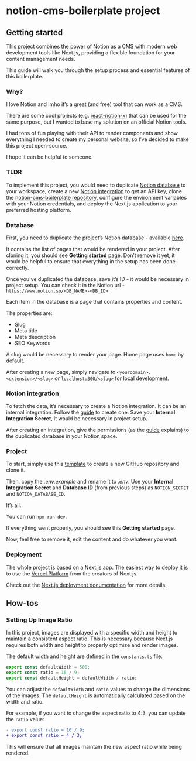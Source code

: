 # notion-cms-boilerplate project

## Getting started

This project combines the power of Notion as a CMS with modern web development tools like Next.js, providing a flexible foundation for your content management needs.

This guide will walk you through the setup process and essential features of this boilerplate.

### Why?

I love Notion and imho it’s a great (and free) tool that can work as a CMS.

There are some cool projects (e.g. [react-notion-x](https://github.com/NotionX/react-notion-x)) that can be used for the same purpose, but I wanted to base my solution on an official Notion tools. 

I had tons of fun playing with their API to render components and show everything I needed to create my personal website, so I’ve decided to make this project open-source. 

I hope it can be helpful to someone.

### TLDR

To implement this project, you would need to duplicate [Notion database](https://tinyurl.com/mpearp29) to your workspace, create a new [Notion integration](https://developers.notion.com/docs/create-a-notion-integration) to get an API key, clone the [notion-cms-boilerplate repository](https://github.com/WojtekTheWebDev/notion-cms-boilerplate), configure the environment variables with your Notion credentials, and deploy the Next.js application to your preferred hosting platform.

### Database

First, you need to duplicate the project’s Notion database - available [here](https://www.notion.so/CMS-19eabb8900388044bae4c08a4d020786?pvs=21).

It contains the list of pages that would be rendered in your project. After cloning it, you should see **Getting started** page. Don’t remove it yet, it would be helpful to ensure that everything in the setup has been done correctly.

Once you’ve duplicated the database, save it’s ID - it would be necessary in project setup. You can check it in the Notion url -[`https://www.notion.so/<DB_NAME>-<DB_ID>`](https://www.notion.so/CMS-19eabb8900388044bae4c08a4d020786?pvs=21)

Each item in the database is a page that contains properties and content.

The properties are:

- Slug
- Meta title
- Meta description
- SEO Keywords

A slug would be necessary to render your page. Home page uses `home` by default.

After creating a new page, simply navigate to `<yourdomain>.<extension>/<slug>` or [`localhost:300/<slug>`](http://localhost:300/<slug>) for local development.

### Notion integration

To fetch the data, it’s necessary to create a Notion integration. It can be an internal integration. Follow the [guide](https://developers.notion.com/docs/create-a-notion-integration#getting-started) to create one. Save your **Internal Integration Secret**, it would be necessary in project setup.

After creating an integration, give the permissions (as the [guide](https://developers.notion.com/docs/create-a-notion-integration#give-your-integration-page-permissions) explains) to the duplicated database in your Notion space.

### Project

To start, simply use this [template](https://github.com/WojtekTheWebDev/notion-cms-boilerplate) to create a new GitHub repository and clone it.

Then, copy the *.env.example* and rename it to *.env*. Use your **Internal Integration Secret** and **Database ID** (from previous steps) as `NOTION_SECRET` and `NOTION_DATABASE_ID`.

It’s all. 

You can run `npm run dev`. 

If everything went properly, you should see this **Getting started** page. 

Now, feel free to remove it, edit the content and do whatever you want.

### Deployment

The whole project is based on a Next.js app. The easiest way to deploy it is to use the [Vercel Platform](https://vercel.com/new?utm_medium=default-template&filter=next.js&utm_source=create-next-app&utm_campaign=create-next-app-readme) from the creators of Next.js.

Check out the [Next.js deployment documentation](https://nextjs.org/docs/app/building-your-application/deploying) for more details.

## How-tos

### Setting Up Image Ratio

In this project, images are displayed with a specific width and height to maintain a consistent aspect ratio. This is necessary because Next.js requires both width and height to properly optimize and render images.

The default width and height are defined in the `constants.ts` file:

```typescript
export const defaultWidth = 500;
export const ratio = 16 / 9;
export const defaultHeight = defaultWidth / ratio;
```

You can adjust the `defaultWidth` and `ratio` values to change the dimensions of the images. The `defaultHeight` is automatically calculated based on the width and ratio.

For example, if you want to change the aspect ratio to 4:3, you can update the `ratio` value:

```diff
- export const ratio = 16 / 9;
+ export const ratio = 4 / 3;
```

This will ensure that all images maintain the new aspect ratio while being rendered.
